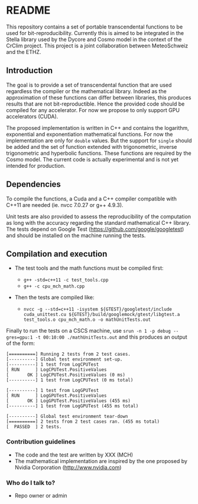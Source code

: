 # README

This repository contains a set of portable transcendental functions to be used for bit-reproducibility. Currently this is aimed to be integrated in the Stella library used by the Dycore and Cosmo model in the context of the CrClim project. This project is a joint collaboration between MeteoSchweiz and the ETHZ.

## Introduction

The goal is to provide a set of transcendental function that are used regardless the compiler or the mathematical library. Indeed as the approximation of these functions can differ between libraries, this produces results that are not bit-reproductible. Hence the provided code should be compiled for any accelerator. For now we propose to only support GPU accelerators (CUDA).

The proposed implementation is written in C++ and contains the logarithm, exponential and exponentiation mathematical functions. For now the implementation are only for `double` values. But the support for `single` should be added and the set of function extended with trigonometric, inverse trigonometric and hyperbolic functions. These functions are required by the Cosmo model. The current code is actually experimental and is not yet intended for production.

## Dependencies

To compile the functions, a Cuda and a C++ compiler compatible with C++11 are needed (ie. nvcc 7.0.27 or g++ 4.9.3).

Unit tests are also provided to assess the reproducibility of the computation as long with the accuracy regarding the standard mathematical C++ library. The tests depend on Google Test (https://github.com/google/googletest) and should be installed on the machine running the tests.

## Compilation and execution 

* The test tools and the math functions must be compiled first:
    * `g++ -std=c++11 -c test_tools.cpp`
    * `g++ -c cpu_mch_math.cpp`

* Then the tests are compiled like: 
    * `nvcc -g --std=c++11 -isystem ${GTEST}/googletest/include cuda_unittest.cu ${GTEST}/build/googlemock/gtest/libgtest.a test_tools.o cpu_mch_math.o -o mathUnitTests.out`

Finally to run the tests on a CSCS machine, use `srun -n 1 -p debug --gres=gpu:1 -t 00:10:00 ./mathUnitTests.out` and this produces an output of the form:
```
[==========] Running 2 tests from 2 test cases.
[----------] Global test environment set-up.
[----------] 1 test from LogCPUTest
[ RUN      ] LogCPUTest.PositiveValues
[       OK ] LogCPUTest.PositiveValues (0 ms)
[----------] 1 test from LogCPUTest (0 ms total)

[----------] 1 test from LogGPUTest
[ RUN      ] LogGPUTest.PositiveValues
[       OK ] LogGPUTest.PositiveValues (455 ms)
[----------] 1 test from LogGPUTest (455 ms total)

[----------] Global test environment tear-down
[==========] 2 tests from 2 test cases ran. (455 ms total)
[  PASSED  ] 2 tests.

```
### Contribution guidelines ###

* The code and the test are written by XXX (MCH)
* The mathematical implementation are inspired by the one proposed by Nvidia Corporation (http://www.nvidia.com)

### Who do I talk to? ###

* Repo owner or admin
